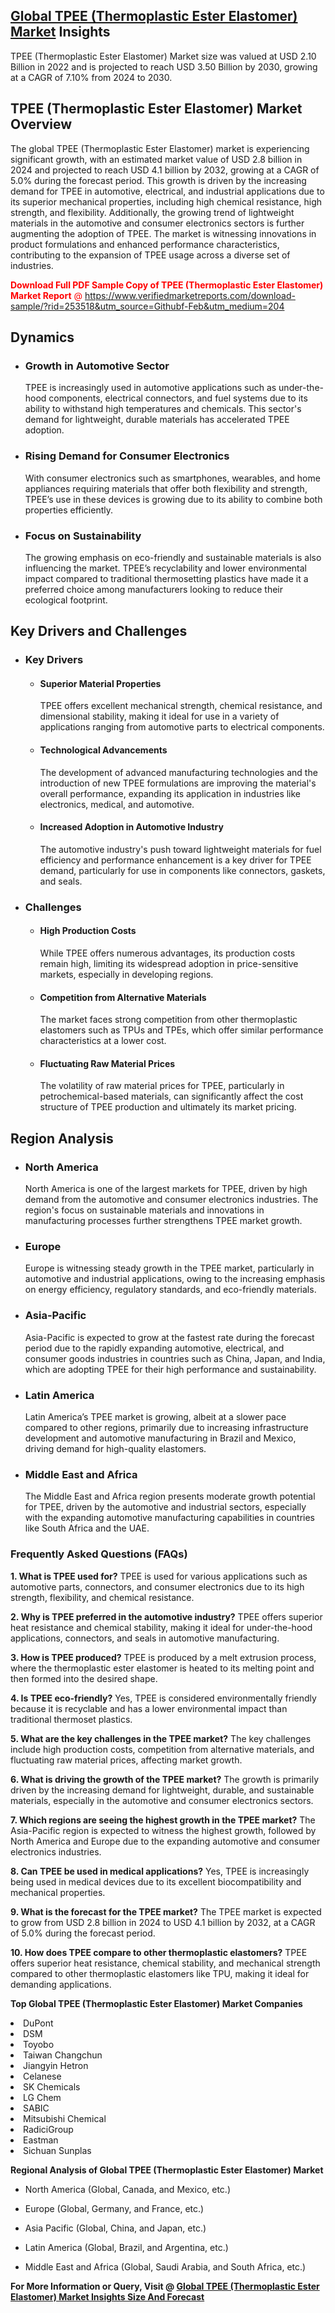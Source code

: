 <h2><a href="https://www.verifiedmarketreports.com/download-sample/?rid=253518&amp;utm_source=Githubf&amp;utm_medium=204" target="_blank">Global TPEE (Thermoplastic Ester Elastomer) Market</a> Insights</h2><p>TPEE (Thermoplastic Ester Elastomer) Market size was valued at USD 2.10 Billion in 2022 and is projected to reach USD 3.50 Billion by 2030, growing at a CAGR of 7.10% from 2024 to 2030.</p><p> <h2>TPEE (Thermoplastic Ester Elastomer) Market Overview</h2> <p>The global TPEE (Thermoplastic Ester Elastomer) market is experiencing significant growth, with an estimated market value of USD 2.8 billion in 2024 and projected to reach USD 4.1 billion by 2032, growing at a CAGR of 5.0% during the forecast period. This growth is driven by the increasing demand for TPEE in automotive, electrical, and industrial applications due to its superior mechanical properties, including high chemical resistance, high strength, and flexibility. Additionally, the growing trend of lightweight materials in the automotive and consumer electronics sectors is further augmenting the adoption of TPEE. The market is witnessing innovations in product formulations and enhanced performance characteristics, contributing to the expansion of TPEE usage across a diverse set of industries.</p> <p><p><span class=""><span style="color: #ff0000;"><strong>Download Full PDF Sample Copy of TPEE (Thermoplastic Ester Elastomer) Market Report</strong> @ </span><a href="https://www.verifiedmarketreports.com/download-sample/?rid=253518&amp;utm_source=Githubf-Feb&amp;utm_medium=204" target="_blank">https://www.verifiedmarketreports.com/download-sample/?rid=253518&amp;utm_source=Githubf-Feb&amp;utm_medium=204</a></span></p></p> <h2>Dynamics</h2> <ul> <li><h3>Growth in Automotive Sector</h3> TPEE is increasingly used in automotive applications such as under-the-hood components, electrical connectors, and fuel systems due to its ability to withstand high temperatures and chemicals. This sector's demand for lightweight, durable materials has accelerated TPEE adoption.</li> <li><h3>Rising Demand for Consumer Electronics</h3> With consumer electronics such as smartphones, wearables, and home appliances requiring materials that offer both flexibility and strength, TPEE’s use in these devices is growing due to its ability to combine both properties efficiently.</li> <li><h3>Focus on Sustainability</h3> The growing emphasis on eco-friendly and sustainable materials is also influencing the market. TPEE’s recyclability and lower environmental impact compared to traditional thermosetting plastics have made it a preferred choice among manufacturers looking to reduce their ecological footprint.</li> </ul> <h2>Key Drivers and Challenges</h2> <ul> <li><h3>Key Drivers</h3> <ul> <li><h4>Superior Material Properties</h4> TPEE offers excellent mechanical strength, chemical resistance, and dimensional stability, making it ideal for use in a variety of applications ranging from automotive parts to electrical components.</li> <li><h4>Technological Advancements</h4> The development of advanced manufacturing technologies and the introduction of new TPEE formulations are improving the material's overall performance, expanding its application in industries like electronics, medical, and automotive.</li> <li><h4>Increased Adoption in Automotive Industry</h4> The automotive industry's push toward lightweight materials for fuel efficiency and performance enhancement is a key driver for TPEE demand, particularly for use in components like connectors, gaskets, and seals.</li> </ul> </li> <li><h3>Challenges</h3> <ul> <li><h4>High Production Costs</h4> While TPEE offers numerous advantages, its production costs remain high, limiting its widespread adoption in price-sensitive markets, especially in developing regions.</li> <li><h4>Competition from Alternative Materials</h4> The market faces strong competition from other thermoplastic elastomers such as TPUs and TPEs, which offer similar performance characteristics at a lower cost.</li> <li><h4>Fluctuating Raw Material Prices</h4> The volatility of raw material prices for TPEE, particularly in petrochemical-based materials, can significantly affect the cost structure of TPEE production and ultimately its market pricing.</li> </ul> </li> </ul> <h2>Region Analysis</h2> <ul> <li><h3>North America</h3> North America is one of the largest markets for TPEE, driven by high demand from the automotive and consumer electronics industries. The region's focus on sustainable materials and innovations in manufacturing processes further strengthens TPEE market growth.</li> <li><h3>Europe</h3> Europe is witnessing steady growth in the TPEE market, particularly in automotive and industrial applications, owing to the increasing emphasis on energy efficiency, regulatory standards, and eco-friendly materials.</li> <li><h3>Asia-Pacific</h3> Asia-Pacific is expected to grow at the fastest rate during the forecast period due to the rapidly expanding automotive, electrical, and consumer goods industries in countries such as China, Japan, and India, which are adopting TPEE for their high performance and sustainability.</li> <li><h3>Latin America</h3> Latin America’s TPEE market is growing, albeit at a slower pace compared to other regions, primarily due to increasing infrastructure development and automotive manufacturing in Brazil and Mexico, driving demand for high-quality elastomers.</li> <li><h3>Middle East and Africa</h3> The Middle East and Africa region presents moderate growth potential for TPEE, driven by the automotive and industrial sectors, especially with the expanding automotive manufacturing capabilities in countries like South Africa and the UAE.</li> </ul> <h3>Frequently Asked Questions (FAQs)</h3> <p><strong>1. What is TPEE used for?</strong> TPEE is used for various applications such as automotive parts, connectors, and consumer electronics due to its high strength, flexibility, and chemical resistance.</p> <p><strong>2. Why is TPEE preferred in the automotive industry?</strong> TPEE offers superior heat resistance and chemical stability, making it ideal for under-the-hood applications, connectors, and seals in automotive manufacturing.</p> <p><strong>3. How is TPEE produced?</strong> TPEE is produced by a melt extrusion process, where the thermoplastic ester elastomer is heated to its melting point and then formed into the desired shape.</p> <p><strong>4. Is TPEE eco-friendly?</strong> Yes, TPEE is considered environmentally friendly because it is recyclable and has a lower environmental impact than traditional thermoset plastics.</p> <p><strong>5. What are the key challenges in the TPEE market?</strong> The key challenges include high production costs, competition from alternative materials, and fluctuating raw material prices, affecting market growth.</p> <p><strong>6. What is driving the growth of the TPEE market?</strong> The growth is primarily driven by the increasing demand for lightweight, durable, and sustainable materials, especially in the automotive and consumer electronics sectors.</p> <p><strong>7. Which regions are seeing the highest growth in the TPEE market?</strong> The Asia-Pacific region is expected to witness the highest growth, followed by North America and Europe due to the expanding automotive and consumer electronics industries.</p> <p><strong>8. Can TPEE be used in medical applications?</strong> Yes, TPEE is increasingly being used in medical devices due to its excellent biocompatibility and mechanical properties.</p> <p><strong>9. What is the forecast for the TPEE market?</strong> The TPEE market is expected to grow from USD 2.8 billion in 2024 to USD 4.1 billion by 2032, at a CAGR of 5.0% during the forecast period.</p> <p><strong>10. How does TPEE compare to other thermoplastic elastomers?</strong> TPEE offers superior heat resistance, chemical stability, and mechanical strength compared to other thermoplastic elastomers like TPU, making it ideal for demanding applications.</p> </p><p><strong>Top Global TPEE (Thermoplastic Ester Elastomer) Market Companies</strong></p><div data-test-id=""><p><li>DuPont</li><li> DSM</li><li> Toyobo</li><li> Taiwan Changchun</li><li> Jiangyin Hetron</li><li> Celanese</li><li> SK Chemicals</li><li> LG Chem</li><li> SABIC</li><li> Mitsubishi Chemical</li><li> RadiciGroup</li><li> Eastman</li><li> Sichuan Sunplas</li></p><div><strong>Regional Analysis of&nbsp;Global TPEE (Thermoplastic Ester Elastomer) Market</strong></div><ul><li dir="ltr"><p dir="ltr">North America&nbsp;(Global, Canada, and Mexico, etc.)</p></li><li dir="ltr"><p dir="ltr">Europe (Global, Germany, and France, etc.)</p></li><li dir="ltr"><p dir="ltr">Asia Pacific&nbsp;(Global, China, and Japan, etc.)</p></li><li dir="ltr"><p dir="ltr">Latin America&nbsp;(Global, Brazil, and Argentina, etc.)</p></li><li dir="ltr">Middle East and Africa&nbsp;(Global, Saudi Arabia, and South Africa, etc.)</li></ul><p><strong>For More Information or Query, Visit @&nbsp;</strong><strong><a href="https://www.verifiedmarketreports.com/product/tpee-thermoplastic-ester-elastomer-market/?utm_source=Githubf&amp;utm_medium=204" target="_blank">Global TPEE (Thermoplastic Ester Elastomer) Market Insights Size And Forecast</a></strong></p></div>

